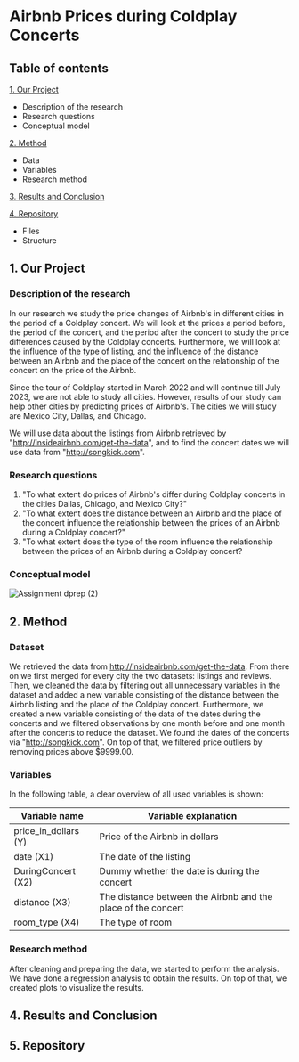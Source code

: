 # Airbnb Prices during Coldplay Concerts 

## Table of contents
[1. Our Project](https://github.com/course-dprep/team-assignment-team-5#1-Our-Project)
- Description of the research
- Research questions
- Conceptual model

[2. Method](https://github.com/course-dprep/team-assignment-team-5#2-Method)
- Data
- Variables
- Research method

[3. Results and Conclusion](https://github.com/course-dprep/team-assignment-team-5#3-Results-and-Conclusion)

[4. Repository](https://github.com/course-dprep/team-assignment-team-5#4-Repository)
- Files
- Structure

## 1. Our Project
### Description of the research
In our research we study the price changes of Airbnb's in different cities in the period of a Coldplay concert. We will look at the prices a period before, the period of the concert, and the period after the concert to study the price differences caused by the Coldplay concerts. Furthermore, we will look at the influence of the type of listing, and the influence of the distance between an Airbnb and the place of the concert on the relationship of the concert on the price of the Airbnb.

Since the tour of Coldplay started in March 2022 and will continue till July 2023, we are not able to study all cities. However, results of our study can help other cities by predicting prices of Airbnb's. The cities we will study are Mexico City, Dallas, and Chicago. 

We will use data about the listings from Airbnb retrieved by "http://insideairbnb.com/get-the-data", and to find the concert dates we will use data from "http://songkick.com".

### Research questions

1. "To what extent do prices of Airbnb's differ during Coldplay concerts in the cities Dallas, Chicago, and Mexico City?"
2. "To what extent does the distance between an Airbnb and the place of the concert influence the relationship between the prices of an Airbnb during a Coldplay concert?"
3. "To what extent does the type of the room influence the relationship between the prices of an Airbnb during a Coldplay concert?

### Conceptual model

![Assignment dprep (2)](https://user-images.githubusercontent.com/38066744/195048115-211db366-c55f-4ff3-8ca2-dd5b18a81b26.png)
## 2. Method

### Dataset

We retrieved the data from http://insideairbnb.com/get-the-data. From there on we first merged for every city the two datasets: listings and reviews. Then, we cleaned the data by filtering out all unnecessary variables in the dataset and added a new variable consisting of the distance between the Airbnb listing and the place of the Coldplay concert. Furthermore, we created a new variable consisting of the data of the dates during the concerts and we filtered observations by one month before and one month after the concerts to reduce the dataset. We found the dates of the concerts via "http://songkick.com". On top of that, we filtered price outliers by removing prices above $9999.00. 

### Variables

In the following table, a clear overview of all used variables is shown:

| **Variable name**                        | **Variable explanation**                                     |
| ---------------------------------------- |--------------------------------------------------------------|
| price_in_dollars                   (Y)   | Price of the Airbnb in dollars                               |
| date                               (X1)  | The date of the listing                                      |
| DuringConcert                      (X2)  | Dummy whether the date is during the concert                 |
| distance                           (X3)  | The distance between the Airbnb and the place of the concert |
| room_type                          (X4)  | The type of room                                             |

### Research method

After cleaning and preparing the data, we started to perform the analysis. We have done a regression analysis to obtain the results. On top of that, we created plots to visualize the results.

## 4. Results and Conclusion

## 5. Repository


